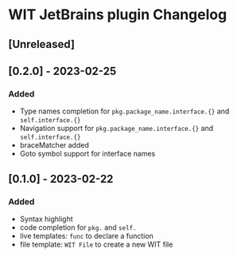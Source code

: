 <!-- Keep a Changelog guide -> https://keepachangelog.com -->

# WIT JetBrains plugin Changelog

## [Unreleased]

## [0.2.0] - 2023-02-25

### Added

- Type names completion for `pkg.package_name.interface.{}` and `self.interface.{}`
- Navigation support for `pkg.package_name.interface.{}` and `self.interface.{}`
- braceMatcher added
- Goto symbol support for interface names

## [0.1.0] - 2023-02-22

### Added

- Syntax highlight
- code completion for `pkg.` and `self.`
- live templates: `func` to declare a function
- file template: `WIT File` to create a new WIT file
